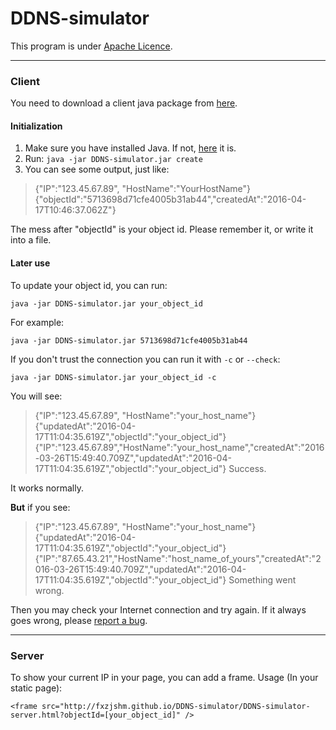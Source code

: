 ﻿# DDNS-simulator
This program is under [Apache Licence][1].

----------
### Client
You need to download a client java package from [here][2].
#### Initialization
 1. Make sure you have installed Java. If not, [here][3] it is.
 2. Run: `java -jar DDNS-simulator.jar create`
 3. You can see some output, just like:

> {"IP":"123.45.67.89", "HostName":"YourHostName"}
> {"objectId":"5713698d71cfe4005b31ab44","createdAt":"2016-04-17T10:46:37.062Z"}

The mess after "objectId" is your object id. Please remember it, or write it into a file.

#### Later use
To update your object id, you can run:

    java -jar DDNS-simulator.jar your_object_id
For example:

    java -jar DDNS-simulator.jar 5713698d71cfe4005b31ab44
If you don't trust the connection you can run it with `-c` or `--check`:

    java -jar DDNS-simulator.jar your_object_id -c
You will see:

> {"IP":"123.45.67.89", "HostName":"your_host_name"}
{"updatedAt":"2016-04-17T11:04:35.619Z","objectId":"your_object_id"} 
{"IP":"123.45.67.89","HostName":"your_host_name","createdAt":"2016-03-26T15:49:40.709Z","updatedAt":"2016-04-17T11:04:35.619Z","objectId":"your_object_id"} 
Success.

It works normally.

**But** if you see:

> {"IP":"123.45.67.89", "HostName":"your_host_name"}
{"updatedAt":"2016-04-17T11:04:35.619Z","objectId":"your_object_id"} 
{"IP":"87.65.43.21","HostName":"host_name_of_yours","createdAt":"2016-03-26T15:49:40.709Z","updatedAt":"2016-04-17T11:04:35.619Z","objectId":"your_object_id"} 
Something went wrong.

Then you may check your Internet connection and try again.
If it always goes wrong, please [report a bug][4].

----------
### Server
To show your current IP in your page, you can add a frame.
Usage (In your static page):

    <frame src="http://fxzjshm.github.io/DDNS-simulator/DDNS-simulator-server.html?objectId=[your_object_id]" />


  [1]: http://www.apache.org/licenses/LICENSE-2.0
  [2]: https://github.com/fxzjshm/DDNS-simulator/releases/
  [3]: http://java.com/
  [4]: https://github.com/fxzjshm/DDNS-simulator/issues
